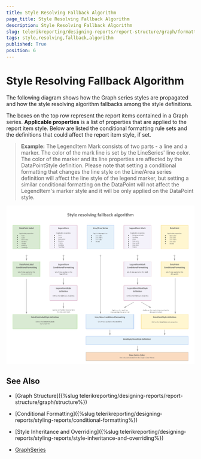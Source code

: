 ```yaml
---
title: Style Resolving Fallback Algorithm
page_title: Style Resolving Fallback Algorithm 
description: Style Resolving Fallback Algorithm
slug: telerikreporting/designing-reports/report-structure/graph/formatting-a-graph/style-resolving-fallback-algorithm
tags: style,resolving,fallback,algorithm
published: True
position: 6
---
```


# Style Resolving Fallback Algorithm

The following diagram shows how the Graph series styles are propagated and how the style resolving algorithm fallbacks among the style definitions.

The boxes on the top row represent the report items contained in a Graph series. __Applicable properties__ is a list of properties that are applied to the report item style. Below are listed the conditional formatting rule sets and the definitions that could affect the report item style, if set. 

> __Example:__ The LegendItem Mark consists of two parts - a line and a marker. The color of the mark line is set by the LineSeries' line color. The color of the marker and its line properties are affected by the DataPointStyle definition. Please note that setting a conditional formatting that changes the line style on the Line/Area series definition will affect the line style of the legend marker, but setting a similar conditional formatting on the DataPoint will not affect the LegendItem's marker style and it will be only applied on the DataPoint style. 

  ![Style Resolving Fallback Algorithm](images/Graph/StyleResolvingFallbackAlgorithm.png)


## See Also

* [Graph Structure]({%slug telerikreporting/designing-reports/report-structure/graph/structure%})

* [Conditional Formatting]({%slug telerikreporting/designing-reports/styling-reports/conditional-formatting%})

* [Style Inheritance and Overriding]({%slug telerikreporting/designing-reports/styling-reports/style-inheritance-and-overriding%}) 

* [GraphSeries](/reporting/api/Telerik.Reporting.GraphSeries)
